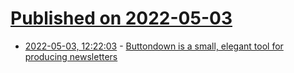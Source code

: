 # [Published on 2022-05-03](index.md)

* [2022-05-03, 12:22:03](https://news.ycombinator.com/item?id=31247392) - [Buttondown is a small, elegant tool for producing newsletters](https://buttondown.email/)
